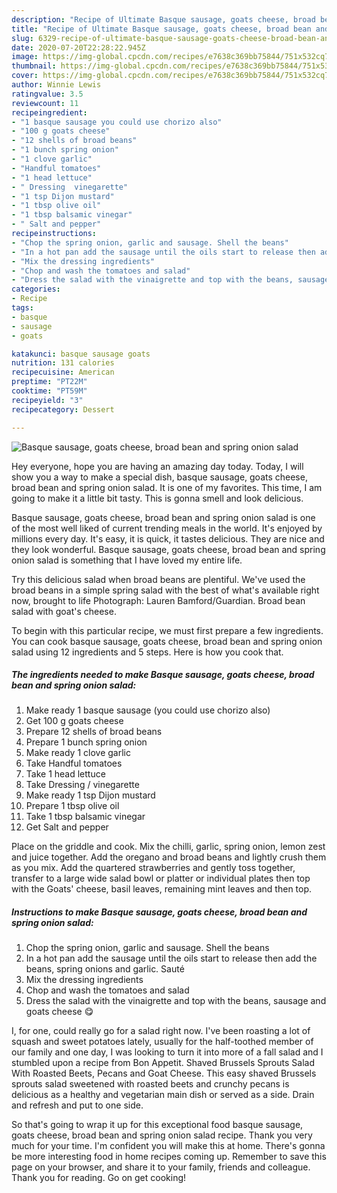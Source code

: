 ```yaml
---
description: "Recipe of Ultimate Basque sausage, goats cheese, broad bean and spring onion salad"
title: "Recipe of Ultimate Basque sausage, goats cheese, broad bean and spring onion salad"
slug: 6329-recipe-of-ultimate-basque-sausage-goats-cheese-broad-bean-and-spring-onion-salad
date: 2020-07-20T22:28:22.945Z
image: https://img-global.cpcdn.com/recipes/e7638c369bb75844/751x532cq70/basque-sausage-goats-cheese-broad-bean-and-spring-onion-salad-recipe-main-photo.jpg
thumbnail: https://img-global.cpcdn.com/recipes/e7638c369bb75844/751x532cq70/basque-sausage-goats-cheese-broad-bean-and-spring-onion-salad-recipe-main-photo.jpg
cover: https://img-global.cpcdn.com/recipes/e7638c369bb75844/751x532cq70/basque-sausage-goats-cheese-broad-bean-and-spring-onion-salad-recipe-main-photo.jpg
author: Winnie Lewis
ratingvalue: 3.5
reviewcount: 11
recipeingredient:
- "1 basque sausage you could use chorizo also"
- "100 g goats cheese"
- "12 shells of broad beans"
- "1 bunch spring onion"
- "1 clove garlic"
- "Handful tomatoes"
- "1 head lettuce"
- " Dressing  vinegarette"
- "1 tsp Dijon mustard"
- "1 tbsp olive oil"
- "1 tbsp balsamic vinegar"
- " Salt and pepper"
recipeinstructions:
- "Chop the spring onion, garlic and sausage. Shell the beans"
- "In a hot pan add the sausage until the oils start to release then add the beans, spring onions and garlic. Sauté"
- "Mix the dressing ingredients"
- "Chop and wash the tomatoes and salad"
- "Dress the salad with the vinaigrette and top with the beans, sausage and goats cheese 😋"
categories:
- Recipe
tags:
- basque
- sausage
- goats

katakunci: basque sausage goats 
nutrition: 131 calories
recipecuisine: American
preptime: "PT22M"
cooktime: "PT59M"
recipeyield: "3"
recipecategory: Dessert

---
```



![Basque sausage, goats cheese, broad bean and spring onion salad](https://img-global.cpcdn.com/recipes/e7638c369bb75844/751x532cq70/basque-sausage-goats-cheese-broad-bean-and-spring-onion-salad-recipe-main-photo.jpg)

Hey everyone, hope you are having an amazing day today. Today, I will show you a way to make a special dish, basque sausage, goats cheese, broad bean and spring onion salad. It is one of my favorites. This time, I am going to make it a little bit tasty. This is gonna smell and look delicious.

Basque sausage, goats cheese, broad bean and spring onion salad is one of the most well liked of current trending meals in the world. It's enjoyed by millions every day. It's easy, it is quick, it tastes delicious. They are nice and they look wonderful. Basque sausage, goats cheese, broad bean and spring onion salad is something that I have loved my entire life.

Try this delicious salad when broad beans are plentiful. We&#39;ve used the broad beans in a simple spring salad with the best of what&#39;s available right now, brought to life Photograph: Lauren Bamford/Guardian. Broad bean salad with goat&#39;s cheese.


To begin with this particular recipe, we must first prepare a few ingredients. You can cook basque sausage, goats cheese, broad bean and spring onion salad using 12 ingredients and 5 steps. Here is how you cook that.

<!--inarticleads1-->

##### The ingredients needed to make Basque sausage, goats cheese, broad bean and spring onion salad:

1. Make ready 1 basque sausage (you could use chorizo also)
1. Get 100 g goats cheese
1. Prepare 12 shells of broad beans
1. Prepare 1 bunch spring onion
1. Make ready 1 clove garlic
1. Take Handful tomatoes
1. Take 1 head lettuce
1. Take  Dressing / vinegarette
1. Make ready 1 tsp Dijon mustard
1. Prepare 1 tbsp olive oil
1. Take 1 tbsp balsamic vinegar
1. Get  Salt and pepper


Place on the griddle and cook. Mix the chilli, garlic, spring onion, lemon zest and juice together. Add the oregano and broad beans and lightly crush them as you mix. Add the quartered strawberries and gently toss together, transfer to a large wide salad bowl or platter or individual plates then top with the Goats&#39; cheese, basil leaves, remaining mint leaves and then top. 

<!--inarticleads2-->

##### Instructions to make Basque sausage, goats cheese, broad bean and spring onion salad:

1. Chop the spring onion, garlic and sausage. Shell the beans
1. In a hot pan add the sausage until the oils start to release then add the beans, spring onions and garlic. Sauté
1. Mix the dressing ingredients
1. Chop and wash the tomatoes and salad
1. Dress the salad with the vinaigrette and top with the beans, sausage and goats cheese 😋


I, for one, could really go for a salad right now. I&#39;ve been roasting a lot of squash and sweet potatoes lately, usually for the half-toothed member of our family and one day, I was looking to turn it into more of a fall salad and I stumbled upon a recipe from Bon Appetit. Shaved Brussels Sprouts Salad With Roasted Beets, Pecans and Goat Cheese. This easy shaved Brussels sprouts salad sweetened with roasted beets and crunchy pecans is delicious as a healthy and vegetarian main dish or served as a side. Drain and refresh and put to one side. 

So that's going to wrap it up for this exceptional food basque sausage, goats cheese, broad bean and spring onion salad recipe. Thank you very much for your time. I'm confident you will make this at home. There's gonna be more interesting food in home recipes coming up. Remember to save this page on your browser, and share it to your family, friends and colleague. Thank you for reading. Go on get cooking!
